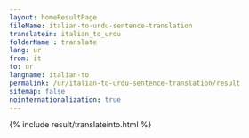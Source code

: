 ```yaml
---
layout: homeResultPage
fileName: italian-to-urdu-sentence-translation
translatein: italian_to_urdu
folderName : translate
lang: ur
from: it
to: ur
langname: italian-to
permalink: /ur/italian-to-urdu-sentence-translation/result
sitemap: false
nointernationalization: true
---
```

{% include result/translateinto.html %}

<script src="/js/result/translation.js" data-foldername="{{page.folderName}}" data-lang="{{page.lang}}"></script>
